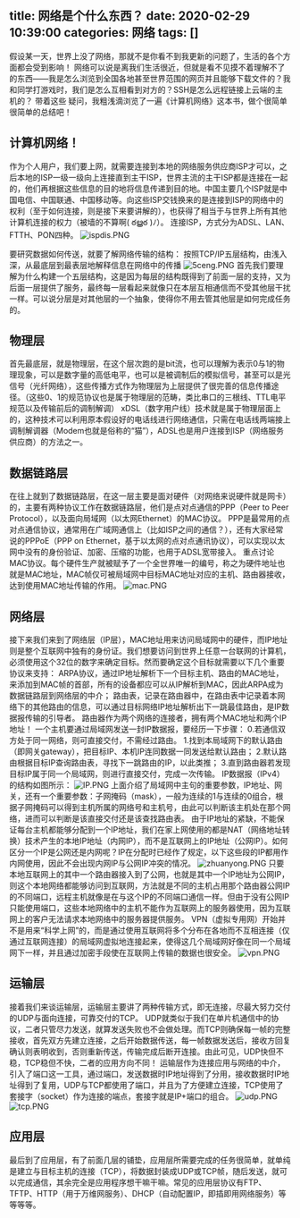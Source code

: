 title: 网络是个什么东西？
date: 2020-02-29 10:39:00
categories: 网络
tags: []
---
假设某一天，世界上没了网络，那就不是你看不到我更新的问题了，生活的各个方面都会受到影响！
网络可以说是离我们生活很近，但就是看不见摸不着理解不了的东西——我是怎么浏览到全国各地甚至世界范围的网页并且能够下载文件的？我和同学打游戏时，我们是怎么互相看到对方的？SSH是怎么远程链接上云端的主机的？
带着这些 疑问，我粗浅滴浏览了一遍《计算机网络》这本书，做个很简单很简单的总结吧！

## 计算机网络！ ##
作为个人用户，我们要上网，就需要连接到本地的网络服务供应商ISP才可以，之后本地的ISP一级一级向上连接直到主干ISP，世界主流的主干ISP都是连接在一起的，他们再根据这些信息的目的地将信息传递到目的地。中国主要几个ISP就是中国电信、中国联通、中国移动等。向这些ISP交钱换来的是连接到ISP的网络中的权利（至于如何连接，则是接下来要讲解的），也获得了相当于与世界上所有其他计算机连接的权力（被墙的不算啊( ఠൠఠ )ﾉ）。
连接ISP，方式分为ADSL、LAN、FTTH、PON四种。
![ispdis.PNG][1]

要研究数据如何传送，就要了解网络传输的结构：
按照TCP/IP五层结构，由浅入深，从最底层到最表层地解释信息在网络中的传播
![5ceng.PNG][2]
首先我们要理解为什么构建一个五层结构，这是因为每层的结构既得到了前面一层的支持，又为后面一层提供了服务，最终每一层看起来就像只在本层互相通信而不受其他层干扰一样。可以说分层是对其他层的一个抽象，使得你不用去管其他层是如何完成任务的。

## 物理层 ##
首先最底层，就是物理层，在这个层次跑的是bit流，也可以理解为表示0与1的物理现象，可以是数字量的高低电平，也可以是被调制后的模拟信号，甚至可以是光信号（光纤网络），这些传播方式作为物理层为上层提供了很完善的信息传播途径。（这些0、1的规范协议也是属于物理层的范畴，类比串口的三根线、TTL电平规范以及传输前后的调制解调）
xDSL（数字用户线）技术就是属于物理层面上的，这种技术可以利用原本假设好的电话线进行网络通信，只需在电话线两端接上调制解调器（Modem也就是俗称的“猫”），ADSL也是用户连接到ISP（网络服务供应商）的方法之一。

## 数据链路层 ##
在往上就到了数据链路层，在这一层主要是面对硬件（对网络来说硬件就是网卡）的，主要有两种协议工作在数据链路层，他们是点对点通信的PPP（Peer to Peer Protocol），以及面向局域网（以太网Ethernet）的MAC协议。
PPP是最常用的点对点通信协议，通常用在广域网通信上（比如ISP之间的通信？），还有大家经常说的PPPoE（PPP on Ethernet，基于以太网的点对点通讯协议），可以实现以太网中没有的身份验证、加密、压缩的功能，也用于ADSL宽带接入。
重点讨论MAC协议。每个硬件生产就被赋予了一个全世界唯一的编号，称之为硬件地址也就是MAC地址，MAC帧仅可被局域网中目标MAC地址对应的主机、路由器接收，达到使用MAC地址传输的作用。
![mac.PNG][3]

## 网络层 ##
接下来我们来到了网络层（IP层），MAC地址用来访问局域网中的硬件，而IP地址则是整个互联网中独有的身份证。我们想要访问到世界上任意一台联网的计算机，必须使用这个32位的数字来确定目标。然而要确定这个目标就需要以下几个重要协议来支持：
ARPA协议，通过IP地址解析下一个目标主机、路由的MAC地址，来添加到MAC帧的首部，所有的设备都应可以从IP解析到MAC，因此ARPA成为数据链路层到网络层的中介；
路由表，记录在路由器中，在路由表中记录着本网络下的其他路由的信息，可以通过目标网络IP地址解析出下一跳最佳路由，是IP数据报传输的引导者。
路由器作为两个网络的连接者，拥有两个MAC地址和两个IP地址！
一个主机要通过局域网发送一封IP数据报，要经历一下步骤：
0.若通信双方处于同一网络，则可直接交付，不需经过路由。
1.找到本局域网下的默认路由（即网关gateway），把目标IP、本机IP连同数据一同发送给默认路由；
2.默认路由根据目标IP查询路由表，寻找下一跳路由的IP，以此类推；
3.直到路由器若发现目标IP属于同一个局域网，则进行直接交付，完成一次传输。
IP数据报（IPv4）的结构如图所示：
![IP.PNG][4]
上面介绍了局域网中主句的重要参数，IP地址、网关，还有一个重要参数：子网掩码（mask），一般为连续的1与连续的0组合，根据子网掩码可以得到主机所属的网络号和主机号，由此可以判断该主机处在那个网络，进而可以判断是该直接交付还是该查找路由表。
由于IP地址的紧缺，不能保证每台主机都能够分配到一个IP地址，我们在家上网使用的都是NAT（网络地址转换）技术产生的本地IP地址（内网IP），而不是互联网上的IP地址（公网IP）。如何区分一个IP是公网还是内网呢？IP在分配时已经作了规定，以下这些段的IP都用作内网使用，因此不会出现内网IP与公网IP冲突的情况。
![zhuanyong.PNG][5]
只要本地互联网上的其中一个路由器接入到了公网，也就是其中一个IP地址为公网IP，则这个本地网络都能够访问到互联网，方法就是不同的主机占用那个路由器公网IP的不同端口，远程主机就像是在与这个IP的不同端口通信一样。但由于没有公网IP只能使用端口，这些本地网络中的主机不能作为互联网上的服务器使用，因为互联网上的客户无法请求本地网络中的服务器提供服务。
VPN（虚拟专用网）开始并不是用来“科学上网”的，而是通过使用互联网将多个分布在各地而不互相连接（仅通过互联网连接）的局域网虚拟地连接起来，使得这几个局域网好像在同一个局域网下一样，并且通过加密手段使在互联网上传输的数据也很安全。
![vpn.PNG][6]

## 运输层 ##
接着我们来谈运输层，运输层主要讲了两种传输方式，即无连接，尽最大努力交付的UDP与面向连接，可靠交付的TCP。
UDP就类似于我们在单片机通信中的协议，二者只管尽力发送，就算发送失败也不会做处理。而TCP则确保每一帧的完整接收，首先双方先建立连接，之后开始数据传送，每一帧数据发送后，接收方回复确认则表明收到，否则重新传送，传输完成后断开连接。由此可见，UDP快但不稳，TCP稳但不快，二者的应用方向不同！
运输层作为连接应用与网络的中介，引入了端口这一工具，通过端口，发送数据时IP地址得到了分用，接收数据时IP地址得到了复用，UDP与TCP都使用了端口，并且为了方便建立连接，TCP使用了套接字（socket）作为连接的端点，套接字就是IP+端口的组合。
![udp.PNG][7]
![tcp.PNG][8]

## 应用层 ##
最后到了应用层，有了前面几层的铺垫，应用层所需要完成的任务很简单，就单纯是建立与目标主机的连接（TCP），将数据封装成UDP或TCP帧，随后发送，就可以完成通信，其余完全是应用程序想干嘛干嘛。常见的应用层协议有FTP、TFTP、HTTP（用于万维网服务）、DHCP（自动配置IP，即插即用网络服务）等等等等。


  [1]: http://www.starydy.xyz/usr/uploads/2020/02/1060876639.png
  [2]: http://www.starydy.xyz/usr/uploads/2020/02/2664873141.png
  [3]: http://www.starydy.xyz/usr/uploads/2020/02/506917544.png
  [4]: http://www.starydy.xyz/usr/uploads/2020/02/4023551690.png
  [5]: http://www.starydy.xyz/usr/uploads/2020/03/2629826971.png
  [6]: http://www.starydy.xyz/usr/uploads/2020/03/2072343370.png
  [7]: http://www.starydy.xyz/usr/uploads/2020/02/923726181.png
  [8]: http://www.starydy.xyz/usr/uploads/2020/02/3787159546.png
